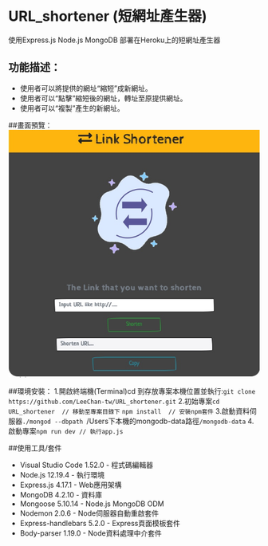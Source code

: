 # URL_shortener (短網址產生器)
使用Express.js Node.js MongoDB 部署在Heroku上的短網址產生器

## 功能描述：
* 使用者可以將提供的網址“縮短”成新網址。
* 使用者可以“點擊”縮短後的網址，轉址至原提供網址。
* 使用者可以“複製”產生的新網址。

##畫面預覽：
![畫面預覽](/public/images/readme_photo.jpg "畫面預覽")

##環境安裝：
1.開啟終端機(Terminal)cd 到存放專案本機位置並執行:`git clone https://github.com/LeeChan-tw/URL_shortener.git`
2.初始專案`cd URL_shortener  // 移動至專案目錄下` `npm install  // 安裝npm套件`
3.啟動資料伺服器`./mongod --dbpath `/Users下本機的mongodb-data路徑`/mongodb-data`
4.啟動專案`npm run dev // 執行app.js`

##使用工具/套件 
* Visual Studio Code 1.52.0 - 程式碼編輯器
* Node.js 12.19.4 - 執行環境 
* Express.js 4.17.1 - Web應用架構
* MongoDB 4.2.10 - 資料庫
* Mongoose 5.10.14 - Node.js MongoDB ODM
* Nodemon 2.0.6 - Node伺服器自動重啟套件
* Express-handlebars 5.2.0 - Express頁面模板套件
* Body-parser 1.19.0 - Node資料處理中介套件


 
